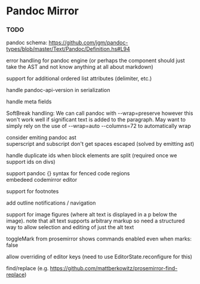 # Pandoc Mirror

### TODO

pandoc schema: <https://github.com/jgm/pandoc-types/blob/master/Text/Pandoc/Definition.hs#L94>

error handling for pandoc engine (or perhaps the component should just take the AST and not know
anything at all about markdown)

support for additional ordered list attributes (delimiter, etc.)

handle pandoc-api-version in serialization

handle meta fields

SoftBreak handling: We can call pandoc with --wrap=preserve however this won't work well if
significant text is added to the paragraph. May want to simply rely on the use of
--wrap=auto --columns=72 to automatically wrap 

consider emiting pandoc ast\
superscript and subscript don't get spaces escaped (solved by emitting ast)

handle duplicate ids when block elements are split (required once we support ids on divs)

support pandoc {} syntax for fenced code regions\
embedeed codemirror editor

support for footnotes

add outline notifications / navigation

support for image figures (where alt text is displayed in a p below the image). note that alt text supports arbitrary markup so need a structured way to allow selection and editing of just the alt text

toggleMark from prosemirror shows commands enabled even when marks: false

allow overriding of editor keys (need to use EditorState.reconfigure for this)

find/replace (e.g. https://github.com/mattberkowitz/prosemirror-find-replace)

